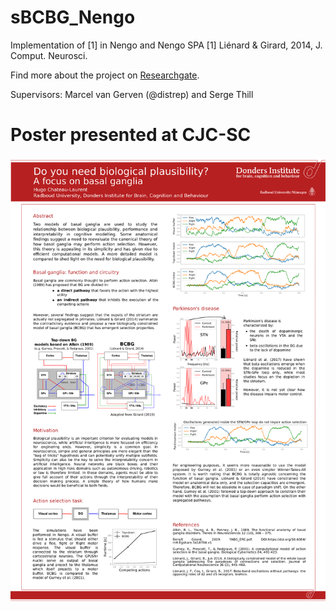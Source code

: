 # sBCBG_Nengo

Implementation of [1] in Nengo and Nengo SPA
[1] Liénard &amp; Girard, 2014, J. Comput. Neurosci.

Find more about the project on [Researchgate](https://www.researchgate.net/project/Assessing-the-need-for-biological-plausibility-in-cognitive-modelling-a-focus-on-basal-ganglia-without-segregated-pathways).

Supervisors: Marcel van Gerven (@distrep) and Serge Thill

# Poster presented at CJC-SC

![Alt text](poster.png?raw=true)

